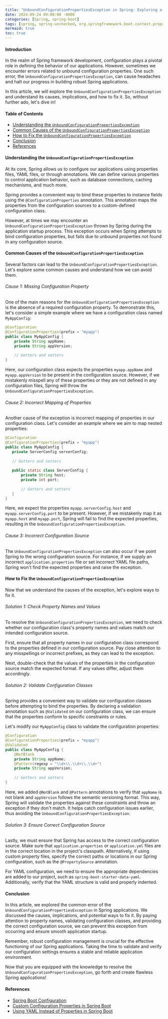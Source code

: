 ```yaml
---
title: "UnboundConfigurationPropertiesException in Spring: Exploring a Common Configuration Error and How to Fix It"
date: 2024-09-24 09:00:00 -0000
categories: [Spring, spring-boot]
tags: [spring, spring-unchecked, org.springframework.boot.context.properties.bind]
mermaid: true
toc: true
---
```



#### Introduction

In the realm of Spring framework development, configuration plays a pivotal role in defining the behavior of our applications. However, sometimes we encounter errors related to unbound configuration properties. One such error, the `UnboundConfigurationPropertiesException`, can cause headaches and halt our progress in building robust Spring applications.

In this article, we will explore the `UnboundConfigurationPropertiesException` and understand its causes, implications, and how to fix it. So, without further ado, let's dive in!

#### Table of Contents
- [Understanding the `UnboundConfigurationPropertiesException`](#understanding-the-unboundconfigurationexception)
- [Common Causes of the `UnboundConfigurationPropertiesException`](#common-causes-of-the-unboundconfigurationpropertiesexception)
- [How to Fix the `UnboundConfigurationPropertiesException`](#how-to-fix-the-unboundconfigurationpropertiesexception)
- [Conclusion](#conclusion)
- [References](#references)

#### Understanding the `UnboundConfigurationPropertiesException`

At its core, Spring allows us to configure our applications using properties files, YAML files, or through annotations. We can define various properties to control application behavior, such as database connections, caching mechanisms, and much more.

Spring provides a convenient way to bind these properties to instance fields using the `@ConfigurationProperties` annotation. This annotation maps the properties from the configuration sources to a custom-defined configuration class.

However, at times we may encounter an `UnboundConfigurationPropertiesException` thrown by Spring during the application startup process. This exception occurs when Spring attempts to bind configuration properties, but fails due to unbound properties not found in any configuration source.

#### Common Causes of the `UnboundConfigurationPropertiesException`

Several factors can lead to the `UnboundConfigurationPropertiesException`. Let's explore some common causes and understand how we can avoid them.

###### Cause 1: Missing Configuration Property

One of the main reasons for the `UnboundConfigurationPropertiesException` is the absence of a required configuration property. To demonstrate this, let's consider a simple example where we have a configuration class named `MyAppConfig`:

```java
@Configuration
@ConfigurationProperties(prefix = "myapp")
public class MyAppConfig {
    private String appName;
    private String appVersion;
  
    // Getters and setters
}
```

Here, our configuration class expects the properties `myapp.appName` and `myapp.appVersion` to be present in the configuration source. However, if we mistakenly misspell any of these properties or they are not defined in any configuration files, Spring will throw the `UnboundConfigurationPropertiesException`.

###### Cause 2: Incorrect Mapping of Properties

Another cause of the exception is incorrect mapping of properties in our configuration class. Let's consider an example where we aim to map nested properties:

 ```java
@Configuration
@ConfigurationProperties(prefix = "myapp")
public class MyAppConfig {
    private ServerConfig serverConfig;
  
    // Getters and setters
  
    public static class ServerConfig {
        private String host;
        private int port;
      
        // Getters and setters
    }
}
```

Here, we expect the properties `myapp.serverConfig.host` and `myapp.serverConfig.port` to be present. However, if we mistakenly map it as `myapp.host` and `myapp.port`, Spring will fail to find the expected properties, resulting in the `UnboundConfigurationPropertiesException`.

###### Cause 3: Incorrect Configuration Source

The `UnboundConfigurationPropertiesException` can also occur if we point Spring to the wrong configuration source. For instance, if we supply an incorrect `application.properties` file or set incorrect YAML file paths, Spring won't find the expected properties and raise the exception.

#### How to Fix the `UnboundConfigurationPropertiesException`

Now that we understand the causes of the exception, let's explore ways to fix it.

###### Solution 1: Check Property Names and Values

To resolve the `UnboundConfigurationPropertiesException`, we need to check whether our configuration class's property names and values match our intended configuration source.

First, ensure that all property names in our configuration class correspond to the properties defined in our configuration source. Pay close attention to any misspellings or incorrect prefixes, as they can lead to the exception.

Next, double-check that the values of the properties in the configuration source match the expected format. If any values differ, adjust them accordingly.

###### Solution 2: Validate Configuration Classes

Spring provides a convenient way to validate our configuration classes before attempting to bind the properties. By declaring a validation annotation such as `@Validated` on our configuration class, we can ensure that the properties conform to specific constraints or rules.

Let's modify our `MyAppConfig` class to validate the configuration properties:

```java
@Configuration
@ConfigurationProperties(prefix = "myapp")
@Validated
public class MyAppConfig {
    @NotBlank
    private String appName;
    @Pattern(regexp = "\\d+\\.\\d+\\.\\d+")
    private String appVersion;
  
    // Getters and setters
}
```

Here, we added `@NotBlank` and `@Pattern` annotations to verify that `appName` is not blank and `appVersion` follows the semantic versioning format. This way, Spring will validate the properties against these constraints and throw an exception if they don't match. It helps catch configuration issues earlier, thus avoiding the `UnboundConfigurationPropertiesException`.

###### Solution 3: Ensure Correct Configuration Source

Lastly, we must ensure that Spring has access to the correct configuration source. Make sure that `application.properties` or `application.yml` files are in the correct location in the project's classpath. Alternatively, if using custom property files, specify the correct paths or locations in our Spring configuration, such as the `@PropertySource` annotation.

For YAML configuration, we need to ensure the appropriate dependencies are added to our project, such as `spring-boot-starter-data-yaml`. Additionally, verify that the YAML structure is valid and properly indented.

#### Conclusion

In this article, we explored the common error of the `UnboundConfigurationPropertiesException` in Spring applications. We discussed the causes, implications, and potential ways to fix it. By paying attention to property names, validating configuration classes, and providing the correct configuration source, we can prevent this exception from occurring and ensure smooth application startup.

Remember, robust configuration management is crucial for the effective functioning of our Spring applications. Taking the time to validate and verify our configuration settings ensures a stable and reliable application environment.

Now that you are equipped with the knowledge to resolve the `UnboundConfigurationPropertiesException`, go forth and create flawless Spring applications!

#### References

- [Spring Boot Configuration](https://docs.spring.io/spring-boot/docs/current/reference/html/spring-boot-features.html#boot-features-external-config)
- [Custom Configuration Properties in Spring Boot](https://www.baeldung.com/spring-boot-custom-configuration-properties)
- [Using YAML Instead of Properties in Spring Boot](https://www.baeldung.com/spring-boot-yaml-vs-properties)
